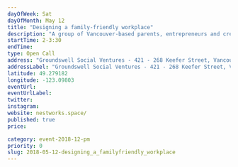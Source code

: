 ```yaml
---
dayOfWeek: Sat
dayOfMonth: May 12
title: "Designing a family-friendly workplace"
description: "A group of Vancouver-based parents, entrepreneurs and creatives are developing the business case for Nestworks, a new non-profit startup dedicated to reimagining work/life balance. If this resonates for you, bring your ideas to help us grow this exciting project!How could we redesign our workplaces to better accommodate our family needs? What opportunities for social innovation, creativity and improved mental health - among other positive impacts - may present themselves when we reframe the traditional binary of \"work\" and \"life\" to be more integrated, instead of separate?"
startTime: 2-3:30
endTime: 
type: Open Call
address: "Groundswell Social Ventures - 421 - 268 Keefer Street, Vancouver, British Columbia, Vancouver, BC, Canada"
addressLabel: "Groundswell Social Ventures - 421 - 268 Keefer Street, Vancouver, British Columbia"
latitude: 49.279182
longitude: -123.09803
eventUrl: 
eventUrlLabel: 
twitter: 
instagram: 
website: nestworks.space/
published: true
price: 

category: event-2018-12-pm
priority: 0
slug: 2018-05-12-designing_a_familyfriendly_workplace
---
```

